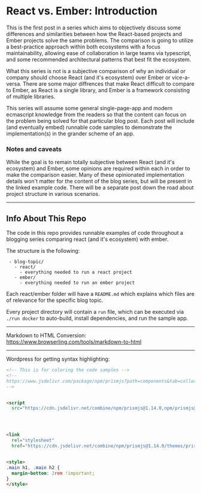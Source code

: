 # React vs. Ember: Introduction

This is the first post in a series which aims to objectively discuss some differences and
similarities between how the React-based projects and Ember projects solve the same problems.
The comparison is going to utilize a best-practice approach within
both ecosystems with a focus maintainability, allowing ease of collaboration in large teams via
typescript, and some recommended architectural patterns that best fit the ecosystem.

What this series is not is a subjective comparison of why an individual or company should choose
React (and it's ecosystem) over Ember or vice-a-versa. There are some major diffrences that make React
difficult to compare to Ember, as React is a single library, and Ember is a framework consisting of multiple
libraries.

This series will assume some general single-page-app and modern ecmascript knowledge from the readers so that the content
can focus on the problem being solved for that particular blog post. Each post will include (and eventually embed) runnable
code samples to demonstrate the implementation(s) in the grander scheme of an app.

###  Notes and caveats

While the goal is to remain totally subjective between React (and it's ecosystem) and Ember, some opinions are required within each in order to make the comparison easier. Many of these opinionated implementation details won't matter for the content of the blog series, but will be present in the linked example code. There will be a separate post down the road about project structure in various scenarios.


----------------------------------------------------

## Info About This Repo


The code in this repo provides runnable examples of code throughout a blogging series comparing react (and it's ecosystem) with ember.

The structure is the following:

```
 - blog-topic/
   - react/
     - everything needed to run a react project
   - ember/
     - everything needed to run an ember project

```

Each react/ember folder will have a `README.md` which explains which files are of relevance for the specific blog topic.

Every project directory will contain a `run` file, which can be executed via `./run docker` to auto-build, install dependencies, and run the sample app.


------------------------------------------------------
Markdown to HTML Conversion: https://www.browserling.com/tools/markdown-to-html



---------------------------------------------------------

Wordpress for getting syntax highlighting:

```html
<!-- This is for coloring the code samples -->
<!--
https://www.jsdelivr.com/package/npm/prismjs?path=components&tab=collection
-->


<script
  src="https://cdn.jsdelivr.net/combine/npm/prismjs@1.14.0,npm/prismjs@1.14.0/plugins/line-numbers/prism-line-numbers.min.js,npm/prismjs@1.14.0/plugins/show-language/prism-show-language.min.js,npm/prismjs@1.14.0/components/prism-typescript.min.js,npm/prismjs@1.14.0/components/prism-jsx.min.js,npm/prismjs@1.14.0/components/prism-tsx.min.js,npm/prismjs@1.14.0/components/prism-markup-templating.min.js,npm/prismjs@1.14.0/components/prism-handlebars.min.js"></script>




<link
  rel="stylesheet"
  href="https://cdn.jsdelivr.net/combine/npm/prismjs@1.14.0/themes/prism.min.css,npm/prismjs@1.14.0/plugins/line-numbers/prism-line-numbers.min.css">


<style>
.main h1, .main h2 {
  margin-bottom: 2rem !important;
}
</style>
```
